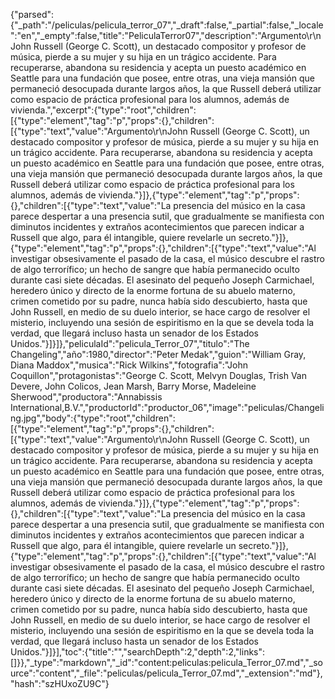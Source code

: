 {"parsed":{"_path":"/peliculas/pelicula_terror_07","_draft":false,"_partial":false,"_locale":"en","_empty":false,"title":"PeliculaTerror07","description":"Argumento\r\nJohn Russell (George C. Scott), un destacado compositor y profesor de música, pierde a su mujer y su hija en un trágico accidente. Para recuperarse, abandona su residencia y acepta un puesto académico en Seattle para una fundación que posee, entre otras, una vieja mansión que permaneció desocupada durante largos años, la que Russell deberá utilizar como espacio de práctica profesional para los alumnos, además de vivienda.","excerpt":{"type":"root","children":[{"type":"element","tag":"p","props":{},"children":[{"type":"text","value":"Argumento\r\nJohn Russell (George C. Scott), un destacado compositor y profesor de música, pierde a su mujer y su hija en un trágico accidente. Para recuperarse, abandona su residencia y acepta un puesto académico en Seattle para una fundación que posee, entre otras, una vieja mansión que permaneció desocupada durante largos años, la que Russell deberá utilizar como espacio de práctica profesional para los alumnos, además de vivienda."}]},{"type":"element","tag":"p","props":{},"children":[{"type":"text","value":"La presencia del músico en la casa parece despertar a una presencia sutil, que gradualmente se manifiesta con diminutos incidentes y extraños acontecimientos que parecen indicar a Russell que algo, para él intangible, quiere revelarle un secreto."}]},{"type":"element","tag":"p","props":{},"children":[{"type":"text","value":"Al investigar obsesivamente el pasado de la casa, el músico descubre el rastro de algo terrorífico; un hecho de sangre que había permanecido oculto durante casi siete décadas. El asesinato del pequeño Joseph Carmichael, heredero único y directo de la enorme fortuna de su abuelo materno, crimen cometido por su padre, nunca había sido descubierto, hasta que John Russell, en medio de su duelo interior, se hace cargo de resolver el misterio, incluyendo una sesión de espiritismo en la que se devela toda la verdad, que llegará incluso hasta un senador de los Estados Unidos."}]}]},"peliculaId":"pelicula_Terror_07","titulo":"The Changeling","año":1980,"director":"Peter Medak","guion":"William Gray, Diana Maddox","musica":"Rick Wilkins","fotografia":"John Coquillon","protagonistas":"George C. Scott, Melvyn Douglas, Trish Van Devere, John Colicos, Jean Marsh, Barry Morse, Madeleine Sherwood","productora":"Annabissis International,B.V.","productorId":"productor_06","image":"peliculas/Changeling.jpg","body":{"type":"root","children":[{"type":"element","tag":"p","props":{},"children":[{"type":"text","value":"Argumento\r\nJohn Russell (George C. Scott), un destacado compositor y profesor de música, pierde a su mujer y su hija en un trágico accidente. Para recuperarse, abandona su residencia y acepta un puesto académico en Seattle para una fundación que posee, entre otras, una vieja mansión que permaneció desocupada durante largos años, la que Russell deberá utilizar como espacio de práctica profesional para los alumnos, además de vivienda."}]},{"type":"element","tag":"p","props":{},"children":[{"type":"text","value":"La presencia del músico en la casa parece despertar a una presencia sutil, que gradualmente se manifiesta con diminutos incidentes y extraños acontecimientos que parecen indicar a Russell que algo, para él intangible, quiere revelarle un secreto."}]},{"type":"element","tag":"p","props":{},"children":[{"type":"text","value":"Al investigar obsesivamente el pasado de la casa, el músico descubre el rastro de algo terrorífico; un hecho de sangre que había permanecido oculto durante casi siete décadas. El asesinato del pequeño Joseph Carmichael, heredero único y directo de la enorme fortuna de su abuelo materno, crimen cometido por su padre, nunca había sido descubierto, hasta que John Russell, en medio de su duelo interior, se hace cargo de resolver el misterio, incluyendo una sesión de espiritismo en la que se devela toda la verdad, que llegará incluso hasta un senador de los Estados Unidos."}]}],"toc":{"title":"","searchDepth":2,"depth":2,"links":[]}},"_type":"markdown","_id":"content:peliculas:pelicula_Terror_07.md","_source":"content","_file":"peliculas/pelicula_Terror_07.md","_extension":"md"},"hash":"szHUxoZU9C"}